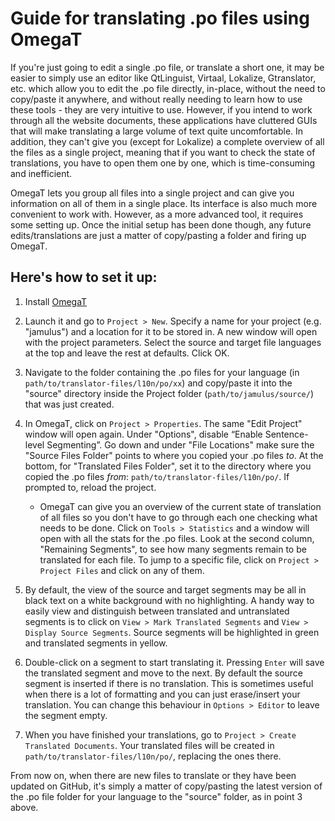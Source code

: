 # Guide for translating .po files using OmegaT

If you're just going to edit a single .po file, or translate a short one, it may be easier to simply use an editor like QtLinguist, Virtaal, Lokalize, Gtranslator, etc. which allow you to edit the .po file directly, in-place, without the need to copy/paste it anywhere, and without really needing to learn how to use these tools - they are very intuitive to use. However, if you intend to work through all the website documents, these applications have cluttered GUIs that will make translating a large volume of text quite uncomfortable. In addition, they can't give you (except for Lokalize) a complete overview of all the files as a single project, meaning that if you want to check the state of translations, you have to open them one by one, which is time-consuming and inefficient. 

OmegaT lets you group all files into a single project and can give you information on all of them in a single place. Its interface is also much more convenient to work with. However, as a more advanced tool, it requires some setting up. Once the initial setup has been done though, any future edits/translations are just a matter of copy/pasting a folder and firing up OmegaT.

## Here's how to set it up:

1. Install [OmegaT](https://omegat.org/)

1. Launch it and go to `Project > New`. Specify a name for your project (e.g. "jamulus") and a location for it to be stored in. A new window will open with the project parameters. Select the source and target file languages at the top and leave the rest at defaults. Click OK.

1. Navigate to the folder containing the .po files for your language (in `path/to/translator-files/l10n/po/xx`) and copy/paste it into the "source" directory inside the Project folder (`path/to/jamulus/source/`) that was just created.

1. In OmegaT, click on `Project > Properties`. The same "Edit Project" window will open again. Under "Options", disable “Enable Sentence-level Segmenting”. Go down and under "File Locations" make sure the "Source Files Folder" points to where you copied your .po files _to_. At the bottom, for "Translated Files Folder", set it to the directory where you copied the .po files _from_: `path/to/translator-files/l10n/po/`. If prompted to, reload the project.

    * OmegaT can give you an overview of the current state of translation of all files so you don't have to go through each one checking what needs to be done. Click on `Tools > Statistics` and a window will open with all the stats for the .po files. Look at the second column, "Remaining Segments", to see how many segments remain to be translated for each file. To jump to a specific file, click on `Project > Project Files` and click on any of them.


1. By default, the view of the source and target segments may be all in black text on a white background with no highlighting. A handy way to easily view and distinguish between translated and untranslated segments is to click on `View > Mark Translated Segments` and `View > Display Source Segments`. Source segments will be highlighted in green and translated segments in yellow.

1. Double-click on a segment to start translating it. Pressing `Enter` will save the translated segment and move to the next. By default the source segment is inserted if there is no translation. This is sometimes useful when there is a lot of formatting and you can just erase/insert your translation. You can change this behaviour in `Options > Editor` to leave the segment empty.
1. When you have finished your translations, go to `Project > Create Translated Documents`. Your translated files will be created in `path/to/translator-files/l10n/po/`, replacing the ones there.


 From now on, when there are new files to translate or they have been updated on GitHub, it's simply a matter of copy/pasting the latest version of the .po file folder for your language to the "source" folder, as in point 3 above.
